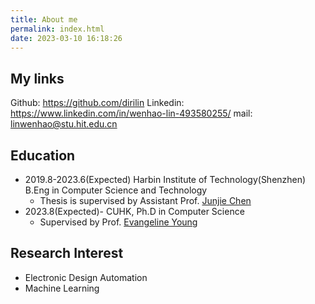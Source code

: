 ```yaml
---
title: About me
permalink: index.html
date: 2023-03-10 16:18:26
---
```


## My links

Github: https://github.com/dirilin
Linkedin: https://www.linkedin.com/in/wenhao-lin-493580255/
mail: linwenhao@stu.hit.edu.cn

## Education

+ 2019.8-2023.6(Expected) Harbin Institute of Technology(Shenzhen) B.Eng in Computer Science and Technology
  + Thesis is supervised by Assistant Prof. [Junjie Chen](http://faculty.hitsz.edu.cn/chenjunjie)
+ 2023.8(Expected)- CUHK, Ph.D in Computer Science
  + Supervised by Prof. [Evangeline Young](https://www.cse.cuhk.edu.hk/~fyyoung/)

## Research Interest

+ Electronic Design Automation
+ Machine Learning